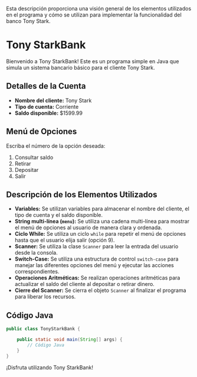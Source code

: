 Esta descripción proporciona una visión general de los elementos utilizados en el programa y cómo se utilizan para implementar la funcionalidad del banco Tony Stark.

# Tony StarkBank

Bienvenido a Tony StarkBank! Este es un programa simple en Java que simula un sistema bancario básico para el cliente Tony Stark.

## Detalles de la Cuenta

- **Nombre del cliente:** Tony Stark
- **Tipo de cuenta:** Corriente
- **Saldo disponible:** $1599.99

## Menú de Opciones

Escriba el número de la opción deseada:

1. Consultar saldo
2. Retirar
3. Depositar
9. Salir

## Descripción de los Elementos Utilizados

- **Variables:** Se utilizan variables para almacenar el nombre del cliente, el tipo de cuenta y el saldo disponible.
- **String multi-línea (`menu`):** Se utiliza una cadena multi-línea para mostrar el menú de opciones al usuario de manera clara y ordenada.
- **Ciclo While:** Se utiliza un ciclo `while` para repetir el menú de opciones hasta que el usuario elija salir (opción 9).
- **Scanner:** Se utiliza la clase `Scanner` para leer la entrada del usuario desde la consola.
- **Switch-Case:** Se utiliza una estructura de control `switch-case` para manejar las diferentes opciones del menú y ejecutar las acciones correspondientes.
- **Operaciones Aritméticas:** Se realizan operaciones aritméticas para actualizar el saldo del cliente al depositar o retirar dinero.
- **Cierre del Scanner:** Se cierra el objeto `Scanner` al finalizar el programa para liberar los recursos.

## Código Java

```java
public class TonyStarkBank {

    public static void main(String[] args) {
        // Código Java
    }
}
```

¡Disfruta utilizando Tony StarkBank!
```

